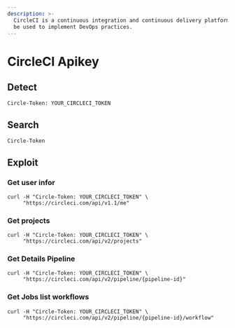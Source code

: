 ```yaml
---
description: >-
  CircleCI is a continuous integration and continuous delivery platform that can
  be used to implement DevOps practices.
---
```


# CircleCI Apikey



## Detect

```
Circle-Token: YOUR_CIRCLECI_TOKEN
```

## Search

```
Circle-Token
```

## Exploit

### Get user infor

```
curl -H "Circle-Token: YOUR_CIRCLECI_TOKEN" \
     "https://circleci.com/api/v1.1/me"
```

### Get projects

```
curl -H "Circle-Token: YOUR_CIRCLECI_TOKEN" \
     "https://circleci.com/api/v2/projects"
```

### Get Details Pipeline

```
curl -H "Circle-Token: YOUR_CIRCLECI_TOKEN" \
     "https://circleci.com/api/v2/pipeline/{pipeline-id}"
```

### Get Jobs list workflows

```
curl -H "Circle-Token: YOUR_CIRCLECI_TOKEN" \
     "https://circleci.com/api/v2/pipeline/{pipeline-id}/workflow"
```
